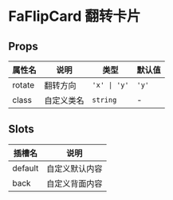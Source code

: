 # FaFlipCard 翻转卡片 <Badge type="pro" text="专业版" /> <Badge text="v5.2.0" />

## Props

| 属性名 | 说明       | 类型         | 默认值 |
| ------ | ---------- | ------------ | ------ |
| rotate | 翻转方向   | `'x' \| 'y'` | `'y'`  |
| class  | 自定义类名 | `string`     | -      |

## Slots

| 插槽名  | 说明           |
| ------- | -------------- |
| default | 自定义默认内容 |
| back    | 自定义背面内容 |
